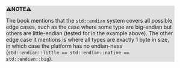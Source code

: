 <div style="margin:2em; background-color: #e0e0e0;">

<strong>⚠️NOTE️️️⚠️</strong>

The book mentions that the `std::endian` system covers all possible edge cases, such as the case where some type are big-endian but others are little-endian (tested for in the example above). The other edge case it mentions is where all types are exactly 1 byte in size, in which case the platform has no endian-ness (`std::endian::little == std::endian::native == std::endian::big`).
</div>

